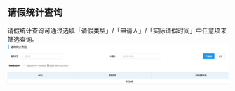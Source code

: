 ## 请假统计查询  
请假统计查询可通过选填「请假类型」/「申请人」/「实际请假时间」中任意项来筛选查询。
![图片](../../.vuepress/public/images/employee/employee17.png)
